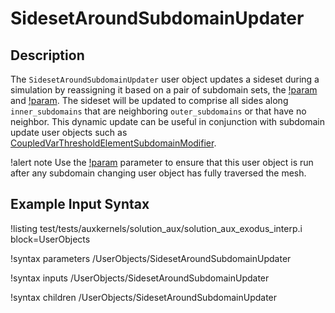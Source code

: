 # SidesetAroundSubdomainUpdater

## Description

The `SidesetAroundSubdomainUpdater` user object updates a sideset during a simulation by reassigning it based on a pair of subdomain sets, the [!param](/UserObjects/SidesetAroundSubdomainUpdater/inner_subdomains) and [!param](/UserObjects/SidesetAroundSubdomainUpdater/outer_subdomains). The sideset will be updated to comprise all sides along `inner_subdomains` that are neighboring `outer_subdomains` or that have no neighbor. This dynamic update can be useful in conjunction with subdomain update user objects such as [CoupledVarThresholdElementSubdomainModifier](CoupledVarThresholdElementSubdomainModifier.md).

!alert note
Use the [!param](/UserObjects/SidesetAroundSubdomainUpdater/execution_order_group) parameter to ensure that this user object is run after any subdomain changing user object has fully traversed the mesh.

## Example Input Syntax

!listing test/tests/auxkernels/solution_aux/solution_aux_exodus_interp.i block=UserObjects

!syntax parameters /UserObjects/SidesetAroundSubdomainUpdater

!syntax inputs /UserObjects/SidesetAroundSubdomainUpdater

!syntax children /UserObjects/SidesetAroundSubdomainUpdater
